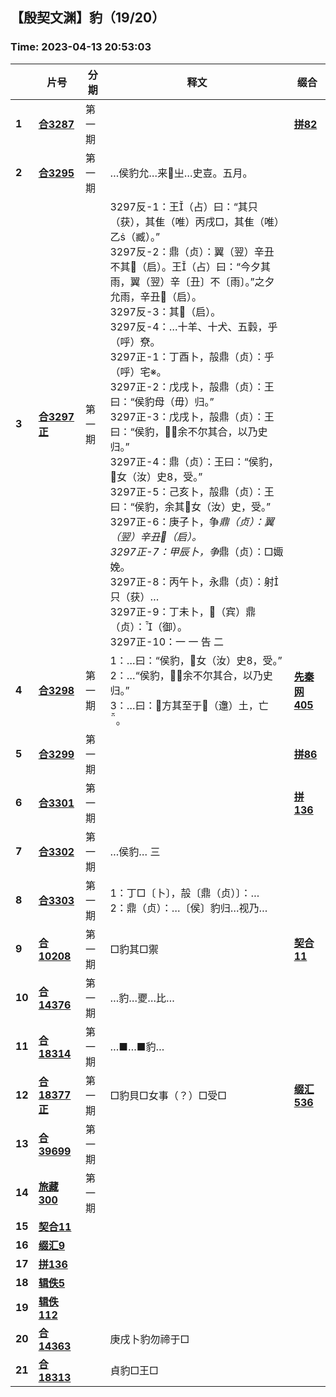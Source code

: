 ## 【殷契文渊】豹（19/20）

### Time: 2023-04-13 20:53:03

|      | 片号 | 分期 | 释文 | 缀合 |
| ---- | ---- | ---- | ---- | ---- |
| **1** | [**合3287**](http://jgw.aynu.edu.cn/ajaxpage/home2.0/d/view.html?dbID=1&dbName=BONE&DisplayDBName=著录库&sysID=112768&drnext=112777) | 第一期 |  | [**拼82**](http://jgw.aynu.edu.cnjavascript:void(0);) |
| **2** | [**合3295**](http://jgw.aynu.edu.cn/ajaxpage/home2.0/d/view.html?dbID=1&dbName=BONE&DisplayDBName=著录库&sysID=112777&drnext=112780) | 第一期 | …侯豹允…来㞢…史壴。五月。 |  |
| **3** | [**合3297正**](http://jgw.aynu.edu.cn/ajaxpage/home2.0/d/view.html?dbID=1&dbName=BONE&DisplayDBName=著录库&sysID=112780&drnext=112781) | 第一期 | 3297反-1：王（占）曰：“其只（获），其隹（唯）丙戌□，其隹（唯）乙（臧）。”<br />3297反-2：鼎（贞）：翼（翌）辛丑不其𢼄（启）。王（占）曰：“今夕其雨，翼（翌）辛〔丑〕不〔雨〕。”之夕允雨，辛丑𢼄（启）。<br />3297反-3：其𢼄（启）。<br />3297反-4：…十羊、十犬、五豰，乎（呼）尞。<br />3297正-1：丁酉卜，㱿鼎（贞）：乎（呼）宅※。<br />3297正-2：戊戌卜，㱿鼎（贞）：王曰：“侯豹母（毋）归。”<br />3297正-3：戊戌卜，㱿鼎（贞）：王曰：“侯豹，！余不尔其合，以乃史归。”<br />3297正-4：鼎（贞）：王曰：“侯豹，女（汝）史，受。”<br />3297正-5：己亥卜，㱿鼎（贞）：王曰：“侯豹，余其女（汝）史，受。”<br />3297正-6：庚子卜，争*鼎（贞）：翼（翌）辛丑𢼄（启）。<br />3297正-7：甲辰卜，争*鼎（贞）：□娵娩。<br />3297正-8：丙午卜，永鼎（贞）：射只（获）…<br />3297正-9：丁未卜，𡧊（宾）鼎（贞）：（御）。<br />3297正-10：一    一  告    二 |  |
| **4** | [**合3298**](http://jgw.aynu.edu.cn/ajaxpage/home2.0/d/view.html?dbID=1&dbName=BONE&DisplayDBName=著录库&sysID=112781&drnext=112782) | 第一期 | 1：…曰：“侯豹，女（汝）史，受。”<br />2：…“侯豹，！余不尔其合，以乃史归。”<br />3：…曰：𢀛方其至于（邍）土，亡。 | [**先秦网405**](http://jgw.aynu.edu.cnjavascript:void(0);) |
| **5** | [**合3299**](http://jgw.aynu.edu.cn/ajaxpage/home2.0/d/view.html?dbID=1&dbName=BONE&DisplayDBName=著录库&sysID=112782&drnext=112784) | 第一期 |  | [**拼86**](http://jgw.aynu.edu.cnjavascript:void(0);) |
| **6** | [**合3301**](http://jgw.aynu.edu.cn/ajaxpage/home2.0/d/view.html?dbID=1&dbName=BONE&DisplayDBName=著录库&sysID=112784&drnext=112785) | 第一期 |  | [**拼136**](http://jgw.aynu.edu.cnjavascript:void(0);) |
| **7** | [**合3302**](http://jgw.aynu.edu.cn/ajaxpage/home2.0/d/view.html?dbID=1&dbName=BONE&DisplayDBName=著录库&sysID=112785&drnext=112786) | 第一期 | …侯豹…  三 |  |
| **8** | [**合3303**](http://jgw.aynu.edu.cn/ajaxpage/home2.0/d/view.html?dbID=1&dbName=BONE&DisplayDBName=著录库&sysID=112786&drnext=119866) | 第一期 | 1：丁□〔卜〕，㱿〔鼎（贞）〕：…<br />2：鼎（贞）：…〔侯〕豹归…视乃… |  |
| **9** | [**合10208**](http://jgw.aynu.edu.cn/ajaxpage/home2.0/d/view.html?dbID=1&dbName=BONE&DisplayDBName=著录库&sysID=119866&drnext=124166) | 第一期 | □豹其□禦 | [**契合11**](http://jgw.aynu.edu.cnjavascript:void(0);) |
| **10** | [**合14376**](http://jgw.aynu.edu.cn/ajaxpage/home2.0/d/view.html?dbID=1&dbName=BONE&DisplayDBName=著录库&sysID=124166&drnext=127903) | 第一期 | …豹…夒…比… |  |
| **11** | [**合18314**](http://jgw.aynu.edu.cn/ajaxpage/home2.0/d/view.html?dbID=1&dbName=BONE&DisplayDBName=著录库&sysID=127903&drnext=127969) | 第一期 | …■…■豹… |  |
| **12** | [**合18377正**](http://jgw.aynu.edu.cn/ajaxpage/home2.0/d/view.html?dbID=1&dbName=BONE&DisplayDBName=著录库&sysID=127969&drnext=) | 第一期 | □豹貝□女事（？）□受□ | [**缀汇536**](http://jgw.aynu.edu.cnjavascript:void(0);) |
| **13** | [**合39699**](http://jgw.aynu.edu.cn/ajaxpage/home2.0/d/view.html?dbID=1&dbName=BONE&DisplayDBName=著录库&sysID=149278&drnext=178447) | 第一期 |  |  |
| **14** | [**旅藏300**](http://jgw.aynu.edu.cn/ajaxpage/home2.0/d/view.html?dbID=1&dbName=BONE&DisplayDBName=著录库&sysID=178447&drnext=196346) | 第一期 |  |  |
| **15** | [**契合11**](http://jgw.aynu.edu.cn/ajaxpage/home2.0/d/view.html?dbID=1&dbName=BONE&DisplayDBName=著录库&sysID=196346&drnext=216961) |  |  |  |
| **16** | [**缀汇9**](http://jgw.aynu.edu.cn/ajaxpage/home2.0/d/view.html?dbID=1&dbName=BONE&DisplayDBName=著录库&sysID=216961&drnext=199186) |  |  |  |
| **17** | [**拼136**](http://jgw.aynu.edu.cn/ajaxpage/home2.0/d/view.html?dbID=1&dbName=BONE&DisplayDBName=著录库&sysID=199186&drnext=186589) |  |  |  |
| **18** | [**辑佚5**](http://jgw.aynu.edu.cn/ajaxpage/home2.0/d/view.html?dbID=1&dbName=BONE&DisplayDBName=著录库&sysID=186589&drnext=186696) |  |  |  |
| **19** | [**辑佚112**](http://jgw.aynu.edu.cn/ajaxpage/home2.0/d/view.html?dbID=1&dbName=BONE&DisplayDBName=著录库&sysID=186696&drnext=254273) |  |  |  |
| **20** | [**合14363**](http://jgw.aynu.edu.cn/ajaxpage/home2.0/d/view.html?dbID=1&dbName=BONE&DisplayDBName=著录库&sysID=149278&drnext=178447) |  | 庚戌卜豹勿禘于□ |  |
| **21** | [**合18313**](http://jgw.aynu.edu.cn/ajaxpage/home2.0/d/view.html?dbID=1&dbName=BONE&DisplayDBName=著录库&sysID=149278&drnext=178447) |  | 貞豹□王□ |  |
